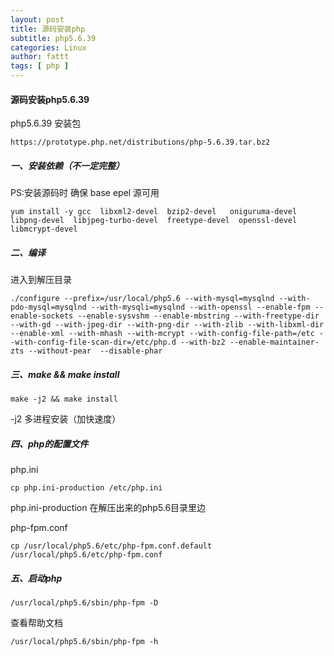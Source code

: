 ```yaml
---
layout: post
title: 源码安装php
subtitle: php5.6.39
categories: Linux
author: fattt
tags: [ php ]
---
```


#### 源码安装php5.6.39

php5.6.39  安装包

```
https://prototype.php.net/distributions/php-5.6.39.tar.bz2
```

##### 一、安装依赖（不一定完整）

PS:安装源码时 确保  base   epel 源可用

```shell
yum install -y gcc  libxml2-devel  bzip2-devel   oniguruma-devel   libpng-devel  libjpeg-turbo-devel  freetype-devel  openssl-devel  libmcrypt-devel
```

##### 二、编译

进入到解压目录

```shell
./configure --prefix=/usr/local/php5.6 --with-mysql=mysqlnd --with-pdo-mysql=mysqlnd --with-mysqli=mysqlnd --with-openssl --enable-fpm --enable-sockets --enable-sysvshm --enable-mbstring --with-freetype-dir --with-gd --with-jpeg-dir --with-png-dir --with-zlib --with-libxml-dir --enable-xml --with-mhash --with-mcrypt --with-config-file-path=/etc --with-config-file-scan-dir=/etc/php.d --with-bz2 --enable-maintainer-zts --without-pear  --disable-phar
```

##### 三、make && make install

```shell
make -j2 && make install
```

-j2  多进程安装（加快速度）

##### 四、php的配置文件

php.ini

```shell
cp php.ini-production /etc/php.ini
```

php.ini-production  在解压出来的php5.6目录里边

php-fpm.conf

```shell
cp /usr/local/php5.6/etc/php-fpm.conf.default /usr/local/php5.6/etc/php-fpm.conf
```

##### 五、启动php

```shell
/usr/local/php5.6/sbin/php-fpm -D
```

查看帮助文档

```shell
/usr/local/php5.6/sbin/php-fpm -h
```

